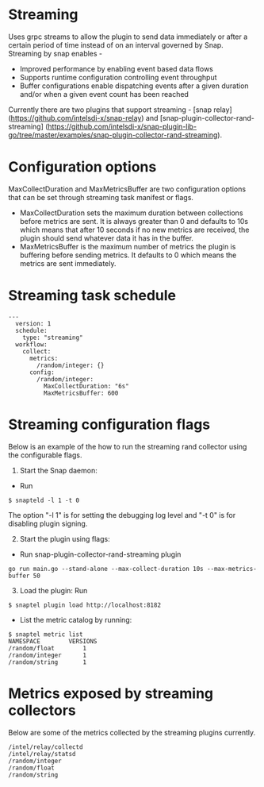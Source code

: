 # Streaming 


Uses grpc streams to allow the plugin to send data immediately or after a certain period of time instead of on an interval governed by Snap.
Streaming by snap enables - 
* Improved performance by enabling event based data flows
* Supports runtime configuration controlling event throughput
* Buffer configurations enable dispatching events after a given duration and/or when a given event count has been reached

Currently there are two plugins that support streaming - [snap relay] (https://github.com/intelsdi-x/snap-relay) and [snap-plugin-collector-rand-streaming] (https://github.com/intelsdi-x/snap-plugin-lib-go/tree/master/examples/snap-plugin-collector-rand-streaming). 

# Configuration options 
MaxCollectDuration and MaxMetricsBuffer are two configuration options that can be set through streaming task manifest or flags. 
* MaxCollectDuration sets the maximum duration between collections before metrics are sent. It is always greater than 0 and defaults to 10s which means that after 10 seconds if no new metrics are received, the plugin should send whatever data it has in the buffer.
* MaxMetricsBuffer is the maximum number of metrics the plugin is buffering before sending metrics. It defaults to 0 which means the metrics are sent immediately.  

# Streaming task schedule
```
---
  version: 1
  schedule:
    type: "streaming"
  workflow:
    collect:
      metrics:
        /random/integer: {}
      config:
        /random/integer:
          MaxCollectDuration: "6s"
          MaxMetricsBuffer: 600
```

# Streaming configuration flags
Below is an example of the how to run the streaming rand collector using the configurable flags. 
1. Start the Snap daemon:
* Run
```
$ snapteld -l 1 -t 0
```
The option "-l 1" is for setting the debugging log level and "-t 0" is for disabling plugin signing.

2. Start the plugin using flags: 
* Run snap-plugin-collector-rand-streaming plugin
```
go run main.go --stand-alone --max-collect-duration 10s --max-metrics-buffer 50
```

3. Load the plugin:
Run
```
$ snaptel plugin load http://localhost:8182
```

* List the metric catalog by running:
```
$ snaptel metric list
NAMESPACE 		 VERSIONS
/random/float 		 1
/random/integer 	 1
/random/string 		 1
```

# Metrics exposed by streaming collectors
Below are some of the metrics collected by the streaming plugins currently. 
```
/intel/relay/collectd
/intel/relay/statsd
/random/integer
/random/float
/random/string
```




